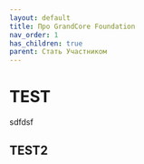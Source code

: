 ```yaml
---
layout: default
title: Про GrandCore Foundation
nav_order: 1
has_children: true
parent: Стать Участником
---
```



# TEST

sdfdsf

## TEST2